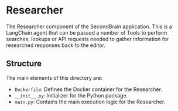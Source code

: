 # Researcher

The Researcher component of the SecondBrain application. This is a LangChain agent that can be passed a number of Tools to perform searches, lookups or API requests needed to gather information for researched responses back to the editor.

## Structure

The main elements of this directory are:

- `Dockerfile`: Defines the Docker container for the Researcher.
- `__init__.py`: Initializer for the Python package.
- `main.py`: Contains the main execution logic for the Researcher.
